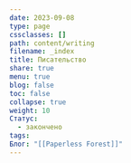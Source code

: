 ```yaml
---
date: 2023-09-08
type: page
cssclasses: []
path: content/writing
filename: _index
title: Писательство
share: true
menu: true
blog: false
toc: false
collapse: true
weight: 10
Статус:
  - закончено
tags: 
Блог: "[[Paperless Forest]]"
---
```


